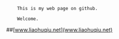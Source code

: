 

        This is my web page on github. 
        
        Welcome.
        
##[www.liaohuqiu.net](www.liaohuqiu.net)
